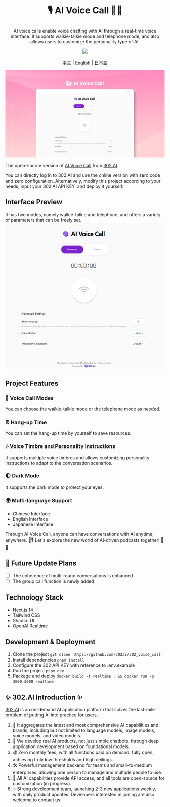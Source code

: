 # <p align="center">🎙️ AI Voice Call 🚀✨</p>

<p align="center">AI voice calls enable voice chatting with AI through a real-time voice interface. It supports walkie-talkie mode and telephone mode, and also allows users to customize the personality type of AI.</p>

<p align="center"><a href="https://302.ai/en/tools/realtime/" target="blank"><img src="https://file.302ai.cn/gpt/imgs/github/302_badge.png" /></a></p >

<p align="center"><a href="README_zh.md">中文</a> | <a href="README.md">English</a> | <a href="README_ja.md">日本語</a></p>

![2. Phone - Dark](docs/语音通话en.png)

The open-source version of [AI Voice Call](https://302.ai/en/tools/realtime/) from [302.AI](https://302.ai).

You can directly log in to 302.AI and use the online version with zero code and zero configuration. Alternatively, modify this project according to your needs, input your 302.AI API KEY, and deploy it yourself.

## Interface Preview
It has two modes, namely walkie-talkie and telephone, and offers a variety of parameters that can be freely set.
![2. Phone - Dark](docs/通话2.png)

## Project Features
### 📱 Voice Call Modes
You can choose the walkie-talkie mode or the telephone mode as needed.
### ⏰ Hang-up Time
You can set the hang-up time by yourself to save resources.
### 🎶 Voice Timbre and Personality Instructions
It supports multiple voice timbres and allows customizing personality instructions to adapt to the conversation scenarios.
### 🌓 Dark Mode
It supports the dark mode to protect your eyes.
### 🌍 Multi-language Support
- Chinese Interface
- English Interface
- Japanese Interface


Through AI Voice Call, anyone can have conversations with AI anytime, anywhere. 🎉🎙️ Let's explore the new world of AI-driven podcasts together! 🌟🚀

## 🚩 Future Update Plans 
- [ ] The coherence of multi-round conversations is enhanced
- [ ] The group call function is newly added

## Technology Stack

- Next.js 14
- Tailwind CSS
- Shadcn UI
- OpenAI Realtime

## Development & Deployment

1. Clone the project `git clone https://github.com/302ai/302_voice_call`
2. Install dependencies `pnpm install`
3. Configure the 302 API KEY with reference to .env.example
4. Run the project `pnpm dev`
5. Package and deploy `docker build -t realtime . && docker run -p 3000:3000 realtime`


## ✨ 302.AI Introduction ✨

[302.AI](https://302.ai) is an on-demand AI application platform that solves the last-mile problem of putting AI into practice for users.

1. 🧠 It aggregates the latest and most comprehensive AI capabilities and brands, including but not limited to language models, image models, voice models, and video models.
2. 🚀 We develop real AI products, not just simple chatbots, through deep application development based on foundational models.
3. 💰 Zero monthly fees, with all functions paid on demand, fully open, achieving truly low thresholds and high ceilings.
4. 🛠 Powerful management backend for teams and small-to-medium enterprises, allowing one person to manage and multiple people to use.
5. 🔗 All AI capabilities provide API access, and all tools are open-source for customization (in progress).
6. 💡 Strong development team, launching 2-3 new applications weekly, with daily product updates. Developers interested in joining are also welcome to contact us.
